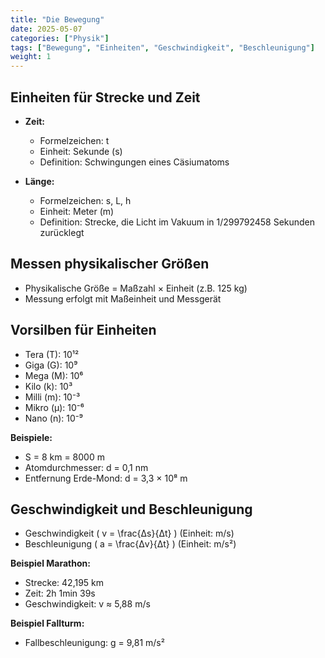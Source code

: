 ```yaml
---
title: "Die Bewegung"
date: 2025-05-07
categories: ["Physik"]
tags: ["Bewegung", "Einheiten", "Geschwindigkeit", "Beschleunigung"]
weight: 1
---
```


## Einheiten für Strecke und Zeit

- **Zeit:**
  - Formelzeichen: t
  - Einheit: Sekunde (s)
  - Definition: Schwingungen eines Cäsiumatoms

- **Länge:**
  - Formelzeichen: s, L, h
  - Einheit: Meter (m)
  - Definition: Strecke, die Licht im Vakuum in 1/299792458 Sekunden zurücklegt

## Messen physikalischer Größen

- Physikalische Größe = Maßzahl × Einheit (z.B. 125 kg)
- Messung erfolgt mit Maßeinheit und Messgerät

## Vorsilben für Einheiten

- Tera (T): 10¹²
- Giga (G): 10⁹
- Mega (M): 10⁶
- Kilo (k): 10³
- Milli (m): 10⁻³
- Mikro (μ): 10⁻⁶
- Nano (n): 10⁻⁹

**Beispiele:**  
- S = 8 km = 8000 m
- Atomdurchmesser: d = 0,1 nm
- Entfernung Erde-Mond: d = 3,3 × 10⁸ m

## Geschwindigkeit und Beschleunigung

- Geschwindigkeit \( v = \frac{Δs}{Δt} \) (Einheit: m/s)
- Beschleunigung \( a = \frac{Δv}{Δt} \) (Einheit: m/s²)

**Beispiel Marathon:**
- Strecke: 42,195 km
- Zeit: 2h 1min 39s
- Geschwindigkeit: v ≈ 5,88 m/s

**Beispiel Fallturm:**
- Fallbeschleunigung: g = 9,81 m/s²


